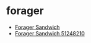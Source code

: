 # forager

 * [Forager Sandwich](../../index/f/forager-sandwich-51248210.json)
 * [Forager Sandwich 51248210](../../index/f/forager-sandwich-51248210.json)
